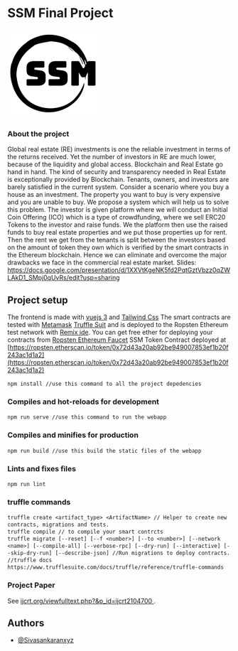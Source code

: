 # SSM Final Project

![](https://github.com/sivasankaranoffl/SSM-Final-Project/blob/main/src/assets/ssmlogo.png?raw=true)

### About the project

Global real estate (RE) investments is one the reliable investment in terms of the returns received. Yet the number of investors in RE are much lower, because of the liquidity and global access. Blockchain and Real Estate go hand in hand. The kind of security and transparency needed in Real Estate is exceptionally provided by Blockchain. Tenants, owners, and investors are barely satisfied in the current system. Consider a scenario where you buy a house as an investment. The property you want to buy is very expensive and you are unable to buy. We propose a system which will help us to solve this problem. The investor is given platform where we will conduct an Initial Coin Offering (ICO) which is a type of crowdfunding, where we sell ERC20 Tokens to the investor and raise funds. We the platform then use the raised funds to buy real estate properties and we put those properties up for rent. Then the rent we get from the tenants is split between the investors based on the amount of token they own which is verified by the smart contracts in the Ethereum blockchain. Hence we can eliminate and overcome the major drawbacks we face in the commercial real estate market.
Slides: https://docs.google.com/presentation/d/1XXVtKgeNK5fd2PqtGztVbzz0qZWLAkD1_SMpj0qUvRs/edit?usp=sharing



## Project setup

The frontend is made with [vuejs 3](https://v3.vuejs.org/) and [Tailwind Css](https://tailwindcss.com/)
The smart contracts are tested with [Metamask](https://metamask.io/) [Truffle Suit](https://www.trufflesuite.com/) and is deployed to the Ropsten Ethereum test network with [Remix ide](http://remix.ethereum.org/). You can get free ether for deploying your contracts from [Ropsten Ethereum Faucet](https://faucet.ropsten.be/)
SSM Token Contract deployed at [https://ropsten.etherscan.io/token/0x72d43a20ab92be949007853ef1b20f243ac1d1a2](https://ropsten.etherscan.io/token/0x72d43a20ab92be949007853ef1b20f243ac1d1a2)

```
npm install //use this command to all the project depedencies
```

### Compiles and hot-reloads for development
```
npm run serve //use this command to run the webapp
```

### Compiles and minifies for production
```
npm run build //use this build the static files of the webapp
```

### Lints and fixes files
```
npm run lint
```
### truffle commands
```
truffle create <artifact_type> <ArtifactName> // Helper to create new contracts, migrations and tests.
truffle compile // to compile your smart contrcts
truffle migrate [--reset] [--f <number>] [--to <number>] [--network <name>] [--compile-all] [--verbose-rpc] [--dry-run] [--interactive] [--skip-dry-run] [--describe-json] //Run migrations to deploy contracts.
//truffle docs
https://www.trufflesuite.com/docs/truffle/reference/truffle-commands

```

### Project Paper
See [ijcrt.org/viewfulltext.php?&p_id=ijcrt2104700 ](ijcrt.org/viewfulltext.php?&p_id=ijcrt2104700 ).


## Authors

- [@Sivasankaranxyz](https://www.github.com/sivasankaranxyz)


